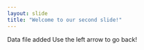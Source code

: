 ```yaml
---
layout: slide
title: "Welcome to our second slide!"
---
```

Data file added 
Use the left arrow to go back!
